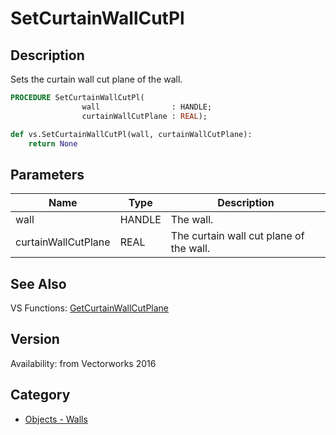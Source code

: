 # SetCurtainWallCutPl

## Description
Sets the curtain wall cut plane of the wall.

```pascal
PROCEDURE SetCurtainWallCutPl(
				wall                : HANDLE;
				curtainWallCutPlane : REAL);
```

```python
def vs.SetCurtainWallCutPl(wall, curtainWallCutPlane):
    return None
```

## Parameters
|Name|Type|Description|
|---|---|---|
|wall|HANDLE|The wall.|
|curtainWallCutPlane|REAL|The curtain wall cut plane of the wall.|

## See Also
VS Functions:
[GetCurtainWallCutPlane](GetCurtainWallCutPlane.md)

## Version
Availability: from Vectorworks 2016

## Category
* [Objects - Walls](../Categories/Objects%20-%20Walls.md)
